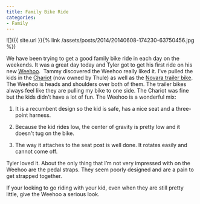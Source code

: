 ```yaml
---
title: Family Bike Ride
categories:
- Family
---
```


![]({{ site.url }}{% link /assets/posts/2014/20140608-174230-63750456.jpg %})
  



We have been trying to get a good family bike ride in each day on the weekends. It was a great day today and Tyler got to get his first ride on his new [Weehoo](http://rideweehoo.com).  Tammy discovered the Weehoo really liked it. I've pulled the kids in the [Chariot](http://www.thule.com/en-us/us/thule-chariot) (now owned by Thule) as well as the [Novara trailer bike](http://www.rei.com/product/851189/novara-afterburner-20-trailer-bike). The Weehoo is heads and shoulders over both of them. The trailer bikes always feel like they are pulling my bike to one side. The Chariot was fine but the kids didn’t have a lot of fun.
The Weehoo is a wonderful mix:



  1. It is a recumbent design so the kid is safe, has a nice seat and a three-point harness.


  2. Because the kid rides low, the center of gravity is pretty low and it doesn't tug on the bike.


  3. The way it attaches to the seat post is well done. It rotates easily and cannot come off.

Tyler loved it. About the only thing that I’m not very impressed with on the Weehoo are the pedal straps. They seem poorly designed and are a pain to get strapped together.

If your looking to go riding with your kid, even when they are still pretty little, give the Weehoo a serious look.
